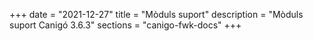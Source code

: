 +++
date        = "2021-12-27"
title       = "Mòduls suport"
description = "Mòduls suport Canigó 3.6.3"
sections    = "canigo-fwk-docs"
+++